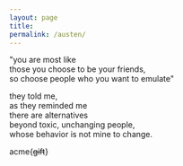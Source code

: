 ```yaml
---
layout: page
title:  
permalink: /austen/
---
```


"you are most like  
those you choose to be your friends,  
so choose people who you want to emulate"  

they told me,  
as they reminded me  
there are alternatives  
beyond toxic, unchanging people,  
whose behavior is not mine to change.  

acme{<del>gift</del>}

